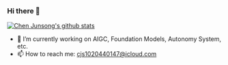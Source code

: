 ### Hi there 👋
[![Chen Junsong's github stats](https://github-readme-stats.vercel.app/api?username=lawrence-cj)](https://github.com/anuraghazra/github-readme-stats)

- 🔭 I’m currently working on AIGC, Foundation Models, Autonomy System, etc.
- 📫 How to reach me: cjs1020440147@icloud.com
  
<!--
**lawrence-cj/lawrence-cj** is a ✨ _special_ ✨ repository because its `README.md` (this file) appears on your GitHub profile.

Here are some ideas to get you started:

- 🔭 I’m currently working on ...
- 🌱 I’m currently learning ...
- 👯 I’m looking to collaborate on ...
- 🤔 I’m looking for help with ...
- 💬 Ask me about ...
- 📫 How to reach me: ...
- 😄 Pronouns: ...
- ⚡ Fun fact: ...
-->
